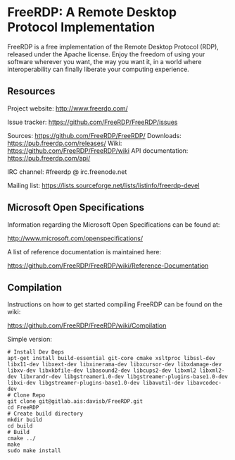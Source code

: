 FreeRDP: A Remote Desktop Protocol Implementation
=================================================

FreeRDP is a free implementation of the Remote Desktop Protocol (RDP), released under the Apache license.
Enjoy the freedom of using your software wherever you want, the way you want it, in a world where
interoperability can finally liberate your computing experience.

Resources
---------

Project website: http://www.freerdp.com/

Issue tracker: https://github.com/FreeRDP/FreeRDP/issues

Sources: https://github.com/FreeRDP/FreeRDP/
Downloads: https://pub.freerdp.com/releases/
Wiki: https://github.com/FreeRDP/FreeRDP/wiki
API documentation: https://pub.freerdp.com/api/


IRC channel: #freerdp @ irc.freenode.net

Mailing list: https://lists.sourceforge.net/lists/listinfo/freerdp-devel


Microsoft Open Specifications
-----------------------------

Information regarding the Microsoft Open Specifications can be found at:

http://www.microsoft.com/openspecifications/

A list of reference documentation is maintained here:

https://github.com/FreeRDP/FreeRDP/wiki/Reference-Documentation


Compilation
-----------

Instructions on how to get started compiling FreeRDP can be found on the wiki:

https://github.com/FreeRDP/FreeRDP/wiki/Compilation

Simple version:
```
# Install Dev Deps
apt-get install build-essential git-core cmake xsltproc libssl-dev libx11-dev libxext-dev libxinerama-dev libxcursor-dev libxdamage-dev libxv-dev libxkbfile-dev libasound2-dev libcups2-dev libxml2 libxml2-dev libxrandr-dev libgstreamer1.0-dev libgstreamer-plugins-base1.0-dev libxi-dev libgstreamer-plugins-base1.0-dev libavutil-dev libavcodec-dev
# Clone Repo
git clone git@gitlab.ais:davisb/FreeRDP.git
cd FreeRDP
# Create build directory
mkdir build
cd build
# Build
cmake ../
make
sudo make install
```